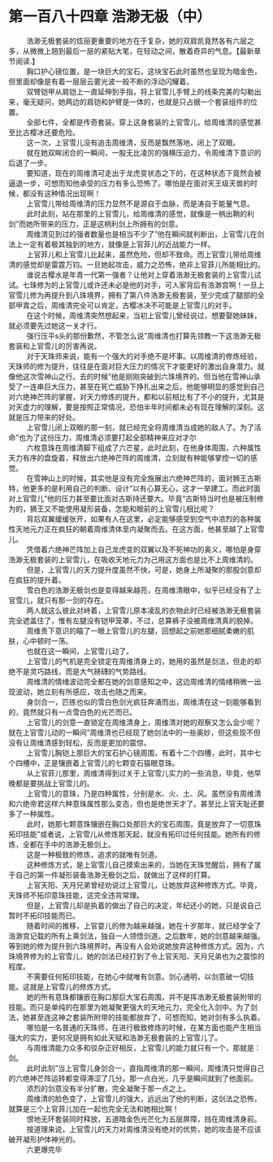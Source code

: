 <h1>第一百八十四章 浩渺无极（中）</h1>
<div id="content">&nbsp&nbsp&nbsp&nbsp&nbsp&nbsp&nbsp&nbsp
 浩渺无极套装的炫丽更重要的地方在于复杂，她的双肩凯竟然各有六层之多，从微微上翘到最后一层的紧贴大笔，在轻动之间，散着奇异的气息。【最新章节阅读.】
 <br/>&nbsp&nbsp&nbsp&nbsp&nbsp&nbsp&nbsp&nbsp
 胸口护心镜位置，是一块巨大的宝石，这块宝石此时虽然也呈现为暗金色，但里面却像是有着一层层云雾光波一般不断的浮动闪耀着。
 <br/>&nbsp&nbsp&nbsp&nbsp&nbsp&nbsp&nbsp&nbsp
 双臂铠甲从肩铠上一直延伸到手指，将上官雪儿手臂上的线条完美的勾勒出来，毫无疑问，她两边的肩铠和护臂是一体的，也就是只占据一个套装组件的位置。
 <br/>&nbsp&nbsp&nbsp&nbsp&nbsp&nbsp&nbsp&nbsp
 全部七件，全都是传奇套装。穿上这身套装的上官雪儿，给周维清的感觉甚至比古樱冰还要危险。
 <br/>&nbsp&nbsp&nbsp&nbsp&nbsp&nbsp&nbsp&nbsp
 这一次，上官雪儿没有追击周维清，反而是飘然落地，闭上了双眼。
 <br/>&nbsp&nbsp&nbsp&nbsp&nbsp&nbsp&nbsp&nbsp
 就在她双眸闭合的一瞬间，一股无比凌厉的强横压迫力，令周维清下意识的后退了一步。
 <br/>&nbsp&nbsp&nbsp&nbsp&nbsp&nbsp&nbsp&nbsp
 要知道，现在的周维清可走出于龙虎变状态之下的，在这种状态下竟然会被逼退一步，可想而知他承受的压力有多么恐怖了。哪怕是在面对天王级天兽的时候，都没有这种情况出现啊！
 <br/>&nbsp&nbsp&nbsp&nbsp&nbsp&nbsp&nbsp&nbsp
 上官雪儿带给周维清的压力显然不是源自于血脉，而是涛自于能量气息。
 <br/>&nbsp&nbsp&nbsp&nbsp&nbsp&nbsp&nbsp&nbsp
 此时此刻，站在那里的上官雪儿，给周维清的感觉，就像是一柄出鞘的利剑”而她所带来的压力，正是这柄利剑上所拥有的剑意。
 <br/>&nbsp&nbsp&nbsp&nbsp&nbsp&nbsp&nbsp&nbsp
 周维清见到过的强者数量也是相当不少了”他在瞬间就判断出，上官雪儿在剑法上一定有着极其独到的地方，就像是上官菲儿的近战能力一样。
 <br/>&nbsp&nbsp&nbsp&nbsp&nbsp&nbsp&nbsp&nbsp
 上官菲儿和上官雪儿比起来，虽然危险，但却不致命。而上官雪儿带给周维清的感觉却是雷霆万钧。一旦她起攻击，威力之恐怖，绝非上官菲儿所能相比的。
 <br/>&nbsp&nbsp&nbsp&nbsp&nbsp&nbsp&nbsp&nbsp
 谁说古樱水是年青一代第一强者？让他对上穿着浩渺无极套装的上官雪儿试试。七珠修为的上官雪儿或许还未必是他的对手，可人家背后有浩渺宫啊！一旦上官雪儿修为再提升到八珠境界，拥有了第八件浩渺无极套装，至少完成了腿部的全部甲胄之后，周维清完全可以肯定，古樱冰决不可能是上官雪儿的对手。
 <br/>&nbsp&nbsp&nbsp&nbsp&nbsp&nbsp&nbsp&nbsp
 在这个时候，周维清突然想起来，当初上官雪儿曾经说过，想要娶她妹妹，就必须要先过她这一关才行。
 <br/>&nbsp&nbsp&nbsp&nbsp&nbsp&nbsp&nbsp&nbsp
 强行压平s头的那份歉然，不管怎么说”周维清也打算先领教一下这浩渺无极套装和上官雪儿的厉害再说。
 <br/>&nbsp&nbsp&nbsp&nbsp&nbsp&nbsp&nbsp&nbsp
 对于天珠师来说，能有一个强大的对手绝不是坏事。以周维清的修炼经验，天珠师的修为提升，往往是在面对巨大压力的情况下才能更好的激出自身潜力。就像他这次雪神山之行。去的时候”他是刚刚突破到六珠境界的。但当他在雪神山承受了一连串巨大压力，甚至在死亡威胁下挣扎出来之后，他能够明显的感觉到自己对六绝神芒阵的掌握，对天力修炼的提升，都和以前相比有了不小的提升，尤其是对天虚力的理解，要是按照正常情况，恐怕半年时间都未必有现在理解的深刻。这就是压力带来的好处。
 <br/>&nbsp&nbsp&nbsp&nbsp&nbsp&nbsp&nbsp&nbsp
 上官雪儿闭上双眼的那一刻，就已经完全将周维清当成她的敌人了。为了活命”也为了这份压力，周维清必须要打起全部精神来应对才尔
 <br/>&nbsp&nbsp&nbsp&nbsp&nbsp&nbsp&nbsp&nbsp
 六枚意珠在周维清脚下组成了六芒星，此时此刻，在他身体周围，六种属性天力有序的盘旋着，释放出六绝神芒阵的周维清，立刻就有种能够掌控一切的感觉。
 <br/>&nbsp&nbsp&nbsp&nbsp&nbsp&nbsp&nbsp&nbsp
 在雪神山上的时候，其实他是没有完全施展出六绝神芒阵的，面对狮王古斯特，他更多的是利用自己的判断、设计”以有心算无心，这才一举建工。而此时面对上官雪儿”他的压力甚至要比面对古斯持还要大。毕竟”古斯特当时也是被压制修为的，狮王又不能使用凝形装备，怎能和眼前的上官雪儿相比呢？
 <br/>&nbsp&nbsp&nbsp&nbsp&nbsp&nbsp&nbsp&nbsp
 背后双翼缓缓张开，如果有人在这里，必定能够感受到空气中浓烈的各种属性天地元力正在疯狂的朝着周维清体垩内凝聚而去。在这方面，他甚至越了上官雪儿。
 <br/>&nbsp&nbsp&nbsp&nbsp&nbsp&nbsp&nbsp&nbsp
 凭借着六绝神芒阵加上自己龙虎变的双翼以及不死神功的奥义，哪怕是身穿浩渺无极套装的上官雪儿，在吸收天地元力为己用这方面也是比不上周维清的。
 <br/>&nbsp&nbsp&nbsp&nbsp&nbsp&nbsp&nbsp&nbsp
 但是，上官雪儿的天力提升度虽然不快，可是，她身上所凝聚的那股剑意却在疯狂的提升着。
 <br/>&nbsp&nbsp&nbsp&nbsp&nbsp&nbsp&nbsp&nbsp
 雪白色的浩渺无极剑也是变得越来越亮，在周维清眼中，似乎已经没有了上官雪儿，就只有那一剑的存在。
 <br/>&nbsp&nbsp&nbsp&nbsp&nbsp&nbsp&nbsp&nbsp
 两人就这么彼此对峙着，上官雪儿原本凌乱的衣物此时已经被浩渺无极套装完全遮盖住了，惟有左腿没有铠甲笼罩，不过，总算裤子没被周维清真的脱掉。
 <br/>&nbsp&nbsp&nbsp&nbsp&nbsp&nbsp&nbsp&nbsp
 周维责下意识的瞄了一眼上官雪儿的左腿，回想起之前她那细腻柔嫩的肌肤，心中顿时一荡。
 <br/>&nbsp&nbsp&nbsp&nbsp&nbsp&nbsp&nbsp&nbsp
 也就在这一瞬间，上官雪儿动了。
 <br/>&nbsp&nbsp&nbsp&nbsp&nbsp&nbsp&nbsp&nbsp
 上官雪儿的气机是完全锁定在周维清身上的，她用的虽然是剑法，但走的却绝不是灵巧路线，而是大气磅礴的气势路线。
 <br/>&nbsp&nbsp&nbsp&nbsp&nbsp&nbsp&nbsp&nbsp
 周维清的情绪波动完全都在她的剑意感知之中，这边周维清的情绪稍微一出现波动，她立刻有所感应，攻击也随之而来。
 <br/>&nbsp&nbsp&nbsp&nbsp&nbsp&nbsp&nbsp&nbsp
 身剑合一，匹练也似的雪白色剑光疯狂奔涌而出，周维清在这一刻能够看到的，竟然就只有一点雪白色的光芒而已。
 <br/>&nbsp&nbsp&nbsp&nbsp&nbsp&nbsp&nbsp&nbsp
 上官雪儿的剑意一直锁定在周维清身上，周维清对她的观察又怎么会少呢？就在上官雪儿动的一瞬间”周维清也已经现了她剑法中的一些奥妙，但这些现不但没有让周维清感到轻松，反而是更加的震惊。
 <br/>&nbsp&nbsp&nbsp&nbsp&nbsp&nbsp&nbsp&nbsp
 上官雪儿胸铠上那巨大的宝石护心镜周围，有着十二个四槽，此时，其中七个四槽中，正是镶嵌着上官雪儿的七颗变石猫眼意珠。
 <br/>&nbsp&nbsp&nbsp&nbsp&nbsp&nbsp&nbsp&nbsp
 从上官菲儿那里，周维清得到过关于上官雪儿实力的一些消息，毕竟，他早晚都是要挑战上官雪儿的。
 <br/>&nbsp&nbsp&nbsp&nbsp&nbsp&nbsp&nbsp&nbsp
 上官雪儿的意珠，乃是四种属性，分别是水、火、土、风。虽然没有周维清和六绝帝君这样六种意珠属性那么变态，但也是绝世天才了。甚至比上官天耻还要多了一种属性。
 <br/>&nbsp&nbsp&nbsp&nbsp&nbsp&nbsp&nbsp&nbsp
 此时，她那七颗意珠镶嵌在胸口处那巨大的宝石周围，竟是放弃了一切意珠拓印技能”或者说，上官雪儿从修炼那天起，就没有拓印过任何技能。她所有的修炼，全都在手中的浩渺无极剑上。
 <br/>&nbsp&nbsp&nbsp&nbsp&nbsp&nbsp&nbsp&nbsp
 这是一种极致的修炼，追求的就唯有剑道。
 <br/>&nbsp&nbsp&nbsp&nbsp&nbsp&nbsp&nbsp&nbsp
 这种修炼方式，是上官雪儿自己摸索出来的，当她在天珠觉醒后，拥有了属于自己的第一件凝形装备浩渺无极剑之后，就做出了这样的打算。
 <br/>&nbsp&nbsp&nbsp&nbsp&nbsp&nbsp&nbsp&nbsp
 上官天阳、天月兄弟曾经劝说过上官雪儿，让她放弃这种修炼方式。毕竟，天珠师不拓印意珠技能，这完全违背常理。
 <br/>&nbsp&nbsp&nbsp&nbsp&nbsp&nbsp&nbsp&nbsp
 但是，上官雪儿却是执着的做出了自己的决定，年纪还小的她，只是说自己暂时不拓印技能而已。
 <br/>&nbsp&nbsp&nbsp&nbsp&nbsp&nbsp&nbsp&nbsp
 随着时间的推移，上官耍儿的修为越来越强，她在十岁那年，就已经学全了浩渺宫记载的所有上乘剑法，独自一人领悟剑道。之后数年，她的剑意越来越强。等到她的修为提升到六珠境界时。再没有人会劝说她放弃这种修炼方式。因为，六珠境界修为的上官雪儿，她的剑法已经打到了令上官天阳、天月兄弟也为之震惊的程度。
 <br/>&nbsp&nbsp&nbsp&nbsp&nbsp&nbsp&nbsp&nbsp
 不需要任何拓印技能，在她心中就唯有剑意。剑心通明，以剑意破一切技能。这就是上官雪儿的修炼方式。
 <br/>&nbsp&nbsp&nbsp&nbsp&nbsp&nbsp&nbsp&nbsp
 她的所有意珠都镶嵌在胸口那巨大宝石周围，并不是挥浩渺无极套装附带的技能。而只是单纯的在那里为她凝聚更强大的天地元力，完全化入剑中。为了剑法，她甚至连这神之套装所附带的技能都放弃了，可想而知，她对剑有多么执着。
 <br/>&nbsp&nbsp&nbsp&nbsp&nbsp&nbsp&nbsp&nbsp
 哪怕是一名普通的天珠师，在进行极致修炼的时候，在某方面也能产生相当强大的实力，更何况是拥有如此天赋和浩渺无极套装的上官雪儿了。
 <br/>&nbsp&nbsp&nbsp&nbsp&nbsp&nbsp&nbsp&nbsp
 与周维清能力众多和驳杂正好相反，上官雪儿的能力就只有一个，那就是：剑。
 <br/>&nbsp&nbsp&nbsp&nbsp&nbsp&nbsp&nbsp&nbsp
 此时此刻”当上官雪儿身剑合一，直指周维清的那一瞬间，周维清只觉得自己的六绝神芒阵运转都变得滞涩了几分。那一点白光，几乎是瞬间就到了他面前。
 <br/>&nbsp&nbsp&nbsp&nbsp&nbsp&nbsp&nbsp&nbsp
 浓烈的剑意没有半分扩散，完全凝聚于那一点之上。
 <br/>&nbsp&nbsp&nbsp&nbsp&nbsp&nbsp&nbsp&nbsp
 周维清的脸色变了，上官雪儿的强大，远远出了他的判断，这剑法之恐怖，就算是三个上官菲儿加在一起也完全无法和她相比啊！
 <br/>&nbsp&nbsp&nbsp&nbsp&nbsp&nbsp&nbsp&nbsp
 恨地无环套装同时释放，五道暗金色光芒化为五层屏障，挡在周维清身前。
 <br/>&nbsp&nbsp&nbsp&nbsp&nbsp&nbsp&nbsp&nbsp
 按道理来说，上官雪儿的天力对周维清没有绝对的优势，她的攻击是不应该破开凝形护体神光的。
 <br/>&nbsp&nbsp&nbsp&nbsp&nbsp&nbsp&nbsp&nbsp
 六更爆完毕
 <br/>&nbsp&nbsp&nbsp&nbsp&nbsp&nbsp&nbsp&nbsp
 <br/>&nbsp&nbsp&nbsp&nbsp&nbsp&nbsp&nbsp&nbsp
</div>

